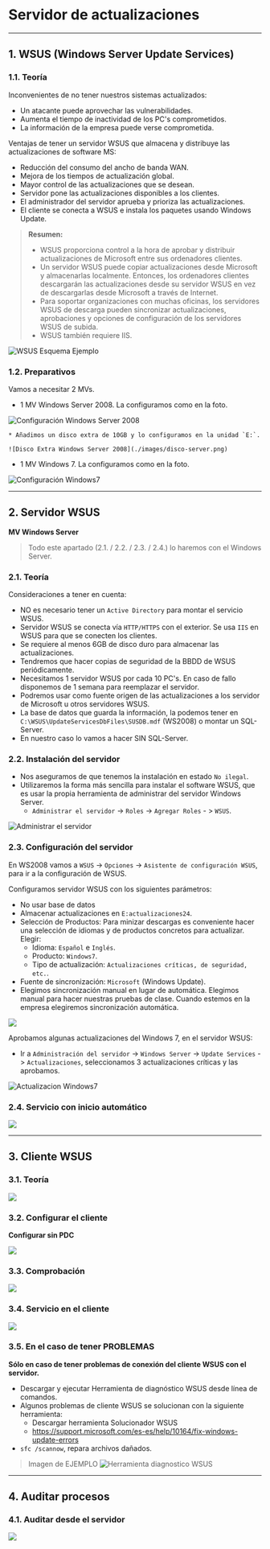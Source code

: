 
# Servidor de actualizaciones

---

## 1. WSUS (Windows Server Update Services)

### 1.1. Teoría

Inconvenientes de no tener nuestros sistemas actualizados:
* Un atacante puede aprovechar las vulnerabilidades.
* Aumenta el tiempo de inactividad de los PC's comprometidos.
* La información de la empresa puede verse comprometida.

Ventajas de tener un servidor WSUS que almacena y distribuye las actualizaciones de software MS:
* Reducción del consumo del ancho de banda WAN.
* Mejora de los tiempos de actualización global.
* Mayor control de las actualizaciones que se desean.
* Servidor pone las actualizaciones disponibles a los clientes.
* El administrador del servidor aprueba y prioriza las actualizaciones.
* El cliente se conecta a WSUS e instala los paquetes usando Windows Update.

> **Resumen:**
>
> * WSUS proporciona control a la hora de aprobar y distribuir actualizaciones de Microsoft entre sus ordenadores clientes.
> * Un servidor WSUS puede copiar actualizaciones desde Microsoft y almacenarlas localmente. Entonces, los ordenadores clientes descargarán las actualizaciones desde su servidor WSUS en vez de descargarlas desde Microsoft a través de Internet.
> * Para soportar organizaciones con muchas oficinas, los servidores WSUS de descarga pueden sincronizar actualizaciones, aprobaciones y opciones de configuración de los servidores WSUS de subida.
> * WSUS también requiere IIS.

![WSUS Esquema Ejemplo](./images/wsus-croquis.png)

### 1.2. Preparativos

Vamos a necesitar 2 MVs.
  * 1 MV Windows Server 2008. La configuramos como en la foto.

  ![Configuración Windows Server 2008](./images/conf-server.png)

    * Añadimos un disco extra de 10GB y lo configuramos en la unidad `E:`.

    ![Disco Extra Windows Server 2008](./images/disco-server.png)

* 1 MV Windows 7. La configuramos como en la foto.

![Configuración Windows7](./images/windows.png)

---

## 2. Servidor WSUS

**MV Windows Server**
> Todo este apartado (2.1. / 2.2. / 2.3. / 2.4.) lo haremos con el Windows Server.

### 2.1. Teoría

Consideraciones a tener en cuenta:
* NO es necesario tener un `Active Directory` para montar el servicio WSUS.
* Servidor WSUS se conecta vía `HTTP/HTTPS` con el exterior. Se usa `IIS` en WSUS para que se conecten los clientes.
* Se requiere al menos 6GB de disco duro para almacenar las actualizaciones.
* Tendremos que hacer copias de seguridad de la BBDD de WSUS periódicamente.
* Necesitamos 1 servidor WSUS por cada 10 PC's. En caso de fallo disponemos de 1 semana para reemplazar el servidor.
* Podremos usar como fuente origen de las actualizaciones a los servidor de Microsoft u otros servidores WSUS.
* La base de datos que guarda la información, la podemos tener en `C:\WSUS\UpdateServicesDbFiles\SUSDB.mdf` (WS2008) o montar un SQL-Server.
* En nuestro caso lo vamos a hacer SIN SQL-Server.

### 2.2. Instalación del servidor

* Nos aseguramos de que tenemos la instalación en estado `No ilegal`.
* Utilizaremos la forma más sencilla para instalar el software WSUS, que es usar la propia herramienta de administrar del servidor Windows Server.
  * `Administrar el servidor` -> `Roles` -> `Agregar Roles` - > `WSUS`.

![Administrar el servidor](./images/server-wsus.png)

### 2.3. Configuración del servidor

En WS2008 vamos a `WSUS` -> `Opciones` -> `Asistente de configuración WSUS`, para ir a la configuración de WSUS.

Configuramos servidor WSUS con los siguientes parámetros:
* No usar base de datos
* Almacenar actualizaciones en `E:actualizaciones24`.
* Selección de Productos: Para minizar descargas es conveniente hacer una selección de idiomas y de productos concretos para actualizar. Elegir:
  * Idioma: `Español` e `Inglés`.
  * Producto: `Windows7`.
  * Tipo de actualización: `Actualizaciones críticas, de seguridad, etc.`.
* Fuente de sincronización: `Microsoft` (Windows Update).
* Elegimos sincronización manual en lugar de automática. Elegimos manual para hacer nuestras pruebas de clase. Cuando estemos en la empresa elegiremos sincronización automática.

![](./images/.png)

Aprobamos algunas actualizaciones del Windows 7, en el servidor WSUS:
  * Ir a `Administración del servidor` -> `Windows Server` -> `Update Services` -> `Actualizaciones`, seleccionamos 3 actualizaciones críticas y las aprobamos.

![Actualizacion Windows7](./images/act-windows.png)

### 2.4. Servicio con inicio automático



![](./images/.png)

---

## 3. Cliente WSUS

### 3.1. Teoría



![](./images/.png)

### 3.2. Configurar el cliente

**Configurar sin PDC**

![](./images/.png)

### 3.3. Comprobación



![](./images/.png)

### 3.4. Servicio en el cliente



![](./images/.png)

### 3.5. En el caso de tener PROBLEMAS

**Sólo en caso de tener problemas de conexión del cliente WSUS con el servidor.**

* Descargar y ejecutar Herramienta de diagnóstico WSUS desde línea de comandos.
* Algunos problemas de cliente WSUS se solucionan con la siguiente herramienta:
  * Descargar herramienta Solucionador WSUS
  * https://support.microsoft.com/es-es/help/10164/fix-windows-update-errors
* `sfc /scannow`, repara archivos dañados.

> Imagen de EJEMPLO
![Herramienta diagnostico WSUS](./images/herram-wsus.png)

---

## 4. Auditar procesos

### 4.1. Auditar desde el servidor



![](./images/.png)
